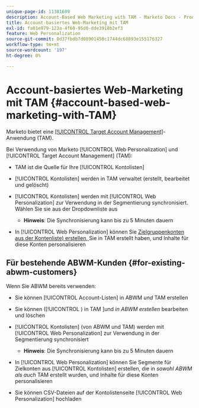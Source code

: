 ```yaml
---
unique-page-id: 11381689
description: Account-Based Web Marketing with TAM - Marketo Docs - Produktdokumentation
title: Account-basiertes Web-Marketing mit TAM
exl-id: fa81e979-123a-4f60-95d0-dde3918b2ef3
feature: Web Personalization
source-git-commit: 0d37fbdb7d08901458c1744dc68893e155176327
workflow-type: tm+mt
source-wordcount: '197'
ht-degree: 0%

---
```


# Account-basiertes Web-Marketing mit TAM {#account-based-web-marketing-with-TAM}

Marketo bietet eine [[!UICONTROL Target Account Management]](/help/marketo/product-docs/target-account-management/setup-tam/target-account-management-overview.md)-Anwendung (TAM).

Bei Verwendung von Marketo [!UICONTROL Web Personalization] und [!UICONTROL Target Account Management] (TAM):

* TAM ist die Quelle für Ihre [!UICONTROL Kontolisten]
* [!UICONTROL Kontolisten] werden in TAM verwaltet (erstellt, bearbeitet und gelöscht)
* [!UICONTROL Kontolisten] werden mit [!UICONTROL Web Personalization] zur Verwendung in der Segmentierung synchronisiert. Wählen Sie sie aus der Dropdownliste aus

   * **Hinweis**: Die Synchronisierung kann bis zu 5 Minuten dauern

* In [!UICONTROL Web Personalization] können Sie [Zielgruppenkonten aus der Kontenliste) erstellen, ](/help/marketo/product-docs/web-personalization/account-based-web-marketing/create-a-new-account-list.md) Sie in TAM erstellt haben, und Inhalte für diese Konten personalisieren

## Für bestehende ABWM-Kunden {#for-existing-abwm-customers}

Wenn Sie ABWM bereits verwenden:

* Sie können [!UICONTROL Account-Listen] in ABWM _und_ TAM erstellen
* Sie können ([!UICONTROL ) in TAM ]und _in ABWM erstellen_ bearbeiten und löschen
* [!UICONTROL Kontolisten] (von ABWM und TAM) werden mit [!UICONTROL Web Personalization] zur Verwendung in der Segmentierung synchronisiert

   * **Hinweis**: Die Synchronisierung kann bis zu 5 Minuten dauern

* In [!UICONTROL Web Personalization] können Sie Segmente für Zielkonten aus [!UICONTROL Kontolisten] erstellen, die in _sowohl ABWM als auch_ TAM erstellt wurden, und Inhalte für diese Konten personalisieren
* Sie können CSV-Dateien auf der Kontolistenseite [!UICONTROL Web Personalization] hochladen
